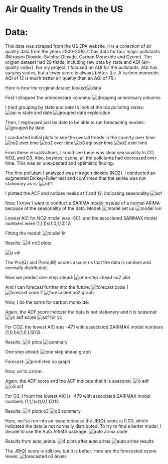 # Air Quality Trends in the US

# Data:
This data was scraped from the US EPA website. It is a collection of air quality data from the years 2000-2016. It has data for four major pollutants (Nitrogen Dioxide, Sulphur Dioxide, Carbon Monoxide and Ozone). The origian dataset had 28 fields, including raw data by state and AQI (air-quality index). For my project, I focused on AQI for the pollutants. AQI has varying scales, but a lower score is always better. (i.e. A carbon monoxide AQI of 12 is much better air qualtiy than an AQI of 75.)

Here is how the original dataset looked:![data](https://user-images.githubusercontent.com/63068643/124906203-ceb4e100-dfb4-11eb-9f92-c8be01327945.JPG)

First I dropped the unnecessary columns: ![dropping unnecesary columns](https://user-images.githubusercontent.com/63068643/125204807-08077e00-e24d-11eb-8822-09372d560fe4.JPG)

I tried grouping by state and date to look at the top polluting states: ![aqi w state and date](https://user-images.githubusercontent.com/63068643/125204961-cf1bd900-e24d-11eb-9b59-7bbf3c12a563.JPG)
![grouped data exploration](https://user-images.githubusercontent.com/63068643/125204965-d511ba00-e24d-11eb-9305-d1fe07a38a29.JPG)

Then, I regrouped just by date to be able to run forecasting models:![grouped by date](https://user-images.githubusercontent.com/63068643/125204990-025e6800-e24e-11eb-965e-c0af4119b7c1.JPG)

I conducted initial plots to see the overall trends  in the country over time:
![no2 over time](https://user-images.githubusercontent.com/63068643/125205054-5a956a00-e24e-11eb-9de9-b51843b6232c.JPG)
![co2 over time](https://user-images.githubusercontent.com/63068643/125205066-67b25900-e24e-11eb-888e-59b59f836fd1.JPG)
![o3 aqi over time](https://user-images.githubusercontent.com/63068643/125205069-6da83a00-e24e-11eb-9030-bbb198c58db2.JPG)
![so2 over time](https://user-images.githubusercontent.com/63068643/125205082-7567de80-e24e-11eb-9159-cfe46180fccc.JPG)

From these visualizations, I could see there was clear seasonality to CO, NO2, and O3. Also, besides, ozone, all the pollutants had decreased over time. This was an unexpected and optimistic finding.

The first pollutant I analyzed was nitrogen dioxide (NO2). I conducted an augmented Dickey-Fuller test and confirmed that the series was not stationary as is:
![adf1](https://user-images.githubusercontent.com/63068643/125205273-6d5c6e80-e24f-11eb-8147-845b4aca1f3b.JPG)

I plotted the ACF and notices peaks at 1 and 12, indicating seasonality:![acf](https://user-images.githubusercontent.com/63068643/125205290-836a2f00-e24f-11eb-8dff-d40de0204650.JPG)

Now, I know I want to conduct a SARIMA model instead of a normal ARIMA because of the seasonality of the data.
Model:
![model set up](https://user-images.githubusercontent.com/63068643/125210559-832d5c00-e26e-11eb-9abd-4098683e518a.JPG)
![model run](https://user-images.githubusercontent.com/63068643/125210567-97715900-e26e-11eb-8dfd-e7c5da63b407.JPG)

Lowest AIC for NO2 model was -501, and the associated SARIMAX model numbers were (1,1,1)x(1,0,1,12)12.

Fitting the model:
![model fit](https://user-images.githubusercontent.com/63068643/125210641-1bc3dc00-e26f-11eb-92fb-e7208994c30e.JPG)

Results:
![4 no2 plots](https://user-images.githubusercontent.com/63068643/125210650-27170780-e26f-11eb-855b-fa3bb943bbd1.JPG)

![p val](https://user-images.githubusercontent.com/63068643/125210654-326a3300-e26f-11eb-808b-1ed64d4d0c41.JPG)

The Pro(Q) and Prob(JB) scores assure us that the data is random and normally distributed.

Now we predict one-step ahead:
![one-step ahead no2 plot](https://user-images.githubusercontent.com/63068643/125211870-91cc4100-e277-11eb-801f-dcf502c866d6.JPG)

And I can forecast further into the future:
![forecast code 1](https://user-images.githubusercontent.com/63068643/125211908-d821a000-e277-11eb-88e5-2b10627a4258.JPG)
![forecast code 2](https://user-images.githubusercontent.com/63068643/125211910-dce65400-e277-11eb-9dac-698d2f6fe868.JPG)
![forecasted no2 graph](https://user-images.githubusercontent.com/63068643/125211911-dfe14480-e277-11eb-87c9-d63275ce44c2.JPG)

Now, I do the same for carbon monixide:

Again, the ADF score indicate the data is not stationary and it is seasonal:
![yc adf score](https://user-images.githubusercontent.com/63068643/125212113-2f744000-e279-11eb-8f56-7a6ca04c9e52.JPG)
![acf for yc](https://user-images.githubusercontent.com/63068643/125212114-31d69a00-e279-11eb-8056-505adcaa1523.JPG)

For CO2, the lowest AIC was -471 with associated SARIMAX model numbers (1,0,1)x(1,0,1,12)12.

Results:
![4 plots](https://user-images.githubusercontent.com/63068643/125212322-97775600-e27a-11eb-909c-bd9703047d85.JPG)
![summary](https://user-images.githubusercontent.com/63068643/125212326-9c3c0a00-e27a-11eb-813b-7a944d131285.JPG)

One step ahead:
![one step ahead graph](https://user-images.githubusercontent.com/63068643/125212377-0654af00-e27b-11eb-915e-1bd18f96b547.JPG)

Forecast:
![predicted co graph](https://user-images.githubusercontent.com/63068643/125212393-166c8e80-e27b-11eb-835c-95e9e7ad3981.JPG)

Now, on to ozone:

Again, the ADF score and the ACF indicate that it is seasonal:
![o adf](https://user-images.githubusercontent.com/63068643/125212686-284f3100-e27d-11eb-853c-5f983c9cb70e.JPG)
![o3 acf](https://user-images.githubusercontent.com/63068643/125212687-2b4a2180-e27d-11eb-8c07-c3d74e8827a7.JPG)

For O3, I fount the lowest AIC is -479 with associated SARIMAX model numbers (1,1,1)x(1,0,1,12)12.

Results:
![4 plots o3](https://user-images.githubusercontent.com/63068643/125212729-6a787280-e27d-11eb-87c8-3e5faf00d700.JPG)
![o3 summary](https://user-images.githubusercontent.com/63068643/125212734-6e0bf980-e27d-11eb-9ccc-01c4e512ddb6.JPG)

Here, we've run into an issue because the JB(Q) score is 0.00, which indicated the data is not normally distributed. To try to find a better model, I decide to use the Auto ARIMA package.
![auto arima code](https://user-images.githubusercontent.com/63068643/125212776-9bf13e00-e27d-11eb-9ac8-b4b96e051612.JPG)

Results from auto_arima:
![4 plots after auto arima](https://user-images.githubusercontent.com/63068643/125212783-a90e2d00-e27d-11eb-83fb-a8a5b0a8bcb2.JPG)
![auto arima results](https://user-images.githubusercontent.com/63068643/125212786-aca1b400-e27d-11eb-93c4-2682863f4065.JPG)

The JB(Q) score is still low, but it is better. Here are the forecasted ozone levels:
![forecasted o3 levels](https://user-images.githubusercontent.com/63068643/125212799-c7742880-e27d-11eb-8e5f-4002b492822c.JPG)






















